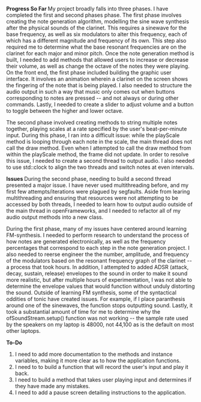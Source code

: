 <b> Progress So Far </b>
My project broadly falls into three phases. I have  completed the first and second phases phase. 
The first phase involves creating the note generation algorithm, modelling the sine wave synthesis after the physical sounds of the clarinet. This requires a sinewave for the base frequency, as well as six modulators to alter this frequency, each of which has a different magnitude and frequency of its own. This step also required me to determine what the base resonant frequencies are on the clarinet for each major and minor pitch.
Once the note generation method is built, I needed to add methods that allowed users to increase or decrease their volume, as well as change the octave of the notes they were playing.
On the front end, the first phase included building the graphic user interface. It involves an animation wherein a clarinet on the screen shows the fingering of the note that is being played. I also needed to structure the audio output in such a way that music only comes out when buttons corresponding to notes are pressed -- and not always or during other commands. Lastly, I needed to create a slider to adjust volume and a button to toggle between the higher and lower octave.

The second phase involved creating methods to string multiple notes together, playing scales at a rate specified by the user's beat-per-minute input. During this phase, I ran into a difficult issue: while the playScale method is looping through each note in the scale, the main thread does not call the draw method. Even when I attempted to call the draw method from within the playScale method, the frame did not update. In order to resolve this issue, I needed to create a second thread to output audio. I also needed to use std::clock to align the two threads and switch notes at even intervals.

<b> Issues </b>
During the second phase, needing to build a second thread presented a major issue. I have never used multithreading before, and my first few attempts/iterations were plagued by segfaults. Aside from learing multithreading and ensuring that resources were not attempting to be accessed by both threads, I needed to learn how to output audio outside of the main thread in openFrameworks, and I  needed to refactor all of my audio output methods into a new class. 

During the first phase, many of my issues have centered around learning FM-synthesis. I needed to perform research to understand the process of how notes are generated electronically, as well as the frequency percentages that correspond to each step in the note generation project. I also needed to reerse engineer the the number, amplitude, and frequency of the modulators based on the resonant frequency graph of the clarinet -- a process that took hours. 
In addition, I attempted to added ADSR (attack, decay, sustain, release) envelopes to the sound in order to make it sound more realistic, but after multiple hours of experimentation, I was not able to determine the envelope values that would function without unduly distorting the sound. 
Outside of learning FM synthesis, some of the syntactical oddities of tonic have created issues. For example, if I place paranthesis around one of the sinewaves, the function stops outputting sound.
Lastly, it took a substantial amount of time for me to determine why the ofSoundStream.setup() function was not working -- the sample rate used by the speakers on my laptop is 48000, not 44,100 as is the default on most other laptops.

<b> To-Do </b>
1) I need to add more documentation to the methods and instance variables, making it more clear as to how the application functions.
2) I need to to build a function that will record the user's input and play it back. 
3) I need to build a method that takes user playing input and determines if they have made any mistakes.
4) I need to add a pause screen detailing instructions to the application.
